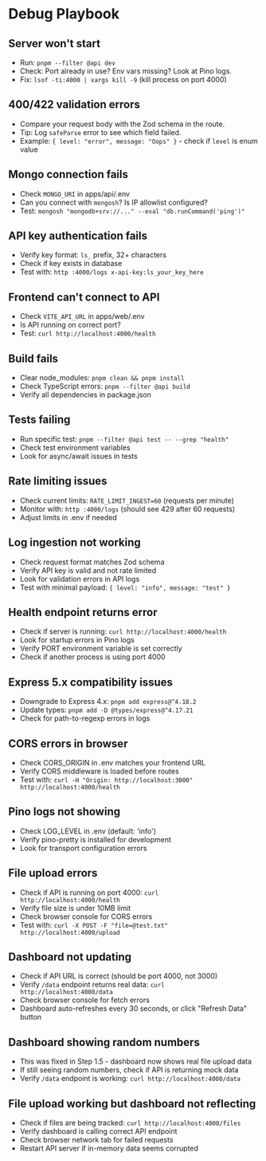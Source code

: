 # Debug Playbook

## Server won't start
- Run: `pnpm --filter @api dev`
- Check: Port already in use? Env vars missing? Look at Pino logs.
- Fix: `lsof -ti:4000 | xargs kill -9` (kill process on port 4000)

## 400/422 validation errors
- Compare your request body with the Zod schema in the route.
- Tip: Log `safeParse` error to see which field failed.
- Example: `{ level: "error", message: "Oops" }` - check if `level` is enum value

## Mongo connection fails
- Check `MONGO_URI` in apps/api/.env
- Can you connect with `mongosh`? Is IP allowlist configured?
- Test: `mongosh "mongodb+srv://..." --eval "db.runCommand('ping')"`

## API key authentication fails
- Verify key format: `ls_` prefix, 32+ characters
- Check if key exists in database
- Test with: `http :4000/logs x-api-key:ls_your_key_here`

## Frontend can't connect to API
- Check `VITE_API_URL` in apps/web/.env
- Is API running on correct port?
- Test: `curl http://localhost:4000/health`

## Build fails
- Clear node_modules: `pnpm clean && pnpm install`
- Check TypeScript errors: `pnpm --filter @api build`
- Verify all dependencies in package.json

## Tests failing
- Run specific test: `pnpm --filter @api test -- --grep "health"`
- Check test environment variables
- Look for async/await issues in tests

## Rate limiting issues
- Check current limits: `RATE_LIMIT_INGEST=60` (requests per minute)
- Monitor with: `http :4000/logs` (should see 429 after 60 requests)
- Adjust limits in .env if needed

## Log ingestion not working
- Check request format matches Zod schema
- Verify API key is valid and not rate limited
- Look for validation errors in API logs
- Test with minimal payload: `{ level: "info", message: "test" }`

## Health endpoint returns error
- Check if server is running: `curl http://localhost:4000/health`
- Look for startup errors in Pino logs
- Verify PORT environment variable is set correctly
- Check if another process is using port 4000

## Express 5.x compatibility issues
- Downgrade to Express 4.x: `pnpm add express@^4.18.2`
- Update types: `pnpm add -D @types/express@^4.17.21`
- Check for path-to-regexp errors in logs

## CORS errors in browser
- Check CORS_ORIGIN in .env matches your frontend URL
- Verify CORS middleware is loaded before routes
- Test with: `curl -H "Origin: http://localhost:3000" http://localhost:4000/health`

## Pino logs not showing
- Check LOG_LEVEL in .env (default: 'info')
- Verify pino-pretty is installed for development
- Look for transport configuration errors

## File upload errors
- Check if API is running on port 4000: `curl http://localhost:4000/health`
- Verify file size is under 10MB limit
- Check browser console for CORS errors
- Test with: `curl -X POST -F "file=@test.txt" http://localhost:4000/upload`

## Dashboard not updating
- Check if API URL is correct (should be port 4000, not 3000)
- Verify `/data` endpoint returns real data: `curl http://localhost:4000/data`
- Check browser console for fetch errors
- Dashboard auto-refreshes every 30 seconds, or click "Refresh Data" button

## Dashboard showing random numbers
- This was fixed in Step 1.5 - dashboard now shows real file upload data
- If still seeing random numbers, check if API is returning mock data
- Verify `/data` endpoint is working: `curl http://localhost:4000/data`

## File upload working but dashboard not reflecting
- Check if files are being tracked: `curl http://localhost:4000/files`
- Verify dashboard is calling correct API endpoint
- Check browser network tab for failed requests
- Restart API server if in-memory data seems corrupted
